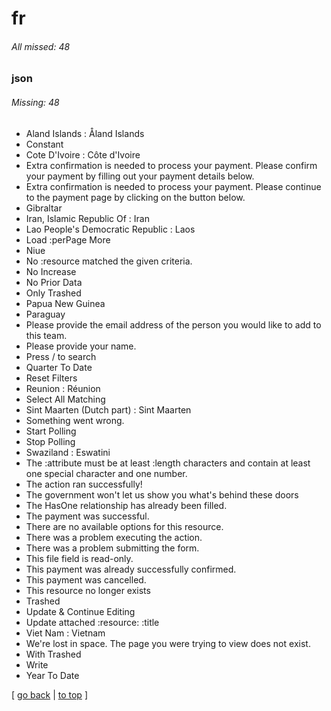 # fr

###### All missed: 48


### json

###### Missing: 48

* Aland Islands : Åland Islands
* Constant
* Cote D'Ivoire : Côte d'Ivoire
* Extra confirmation is needed to process your payment. Please confirm your payment by filling out your payment details below.
* Extra confirmation is needed to process your payment. Please continue to the payment page by clicking on the button below.
* Gibraltar
* Iran, Islamic Republic Of : Iran
* Lao People's Democratic Republic : Laos
* Load :perPage More
* Niue
* No :resource matched the given criteria.
* No Increase
* No Prior Data
* Only Trashed
* Papua New Guinea
* Paraguay
* Please provide the email address of the person you would like to add to this team.
* Please provide your name.
* Press / to search
* Quarter To Date
* Reset Filters
* Reunion : Réunion
* Select All Matching
* Sint Maarten (Dutch part) : Sint Maarten
* Something went wrong.
* Start Polling
* Stop Polling
* Swaziland : Eswatini
* The :attribute must be at least :length characters and contain at least one special character and one number.
* The action ran successfully!
* The government won't let us show you what's behind these doors
* The HasOne relationship has already been filled.
* The payment was successful.
* There are no available options for this resource.
* There was a problem executing the action.
* There was a problem submitting the form.
* This file field is read-only.
* This payment was already successfully confirmed.
* This payment was cancelled.
* This resource no longer exists
* Trashed
* Update & Continue Editing
* Update attached :resource: :title
* Viet Nam : Vietnam
* We're lost in space. The page you were trying to view does not exist.
* With Trashed
* Write
* Year To Date


[ [go back](../TODO.md) | [to top](#) ]

